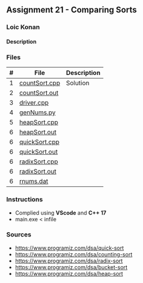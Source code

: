 ## Assignment 21 - Comparing Sorts

### Loic Konan

#### Description

### Files

|   #   | File                           | Description |
| :---: | ------------------------------ | ----------- |
|   1   | [countSort.cpp](countSort.cpp) | Solution    |
|   2   | [countSort.out](countSort.out) |             |
|   3   | [driver.cpp](driver.cpp)       |             |
|   4   | [genNums.py](genNums.py)       |             |
|   5   | [heapSort.cpp](heapSort.cpp)   |             |
|   6   | [heapSort.out](heapSort.out)   |             |
|   6   | [quickSort.cpp](quickSort.cpp) |             |
|   6   | [quickSort.out](quickSort.out) |             |
|   6   | [radixSort.cpp](radixSort.cpp) |             |
|   6   | [radixSort.out](radixSort.out) |             |
|   6   | [rnums.dat](rnums.dat)         |             |

### Instructions

- Complied using **VScode** and **C++ 17**
- main.exe < infile

### Sources

- <https://www.programiz.com/dsa/quick-sort>
- <https://www.programiz.com/dsa/counting-sort>
- <https://www.programiz.com/dsa/radix-sort>
- <https://www.programiz.com/dsa/bucket-sort>
- <https://www.programiz.com/dsa/heap-sort>
